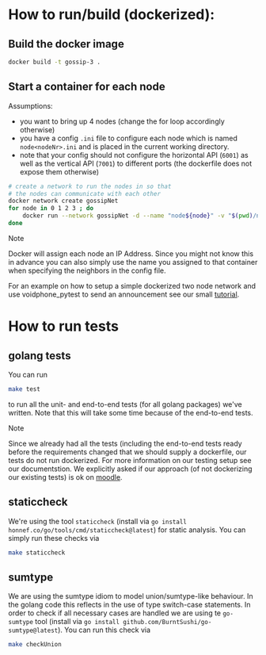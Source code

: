 # How to run/build (dockerized):

## Build the docker image

```bash
docker build -t gossip-3 .
```

## Start a container for each node

Assumptions:
- you want to bring up 4 nodes (change the for loop accordingly otherwise)
- you have a config `.ini` file to configure each node which is named `node<nodeNr>.ini` and is placed in the current working directory.
- note that your config should not configure the horizontal API (`6001`) as well as the vertical API (`7001`) to different ports (the dockerfile does not expose them otherwise)

```bash
# create a network to run the nodes in so that
# the nodes can communicate with each other
docker network create gossipNet
for node in 0 1 2 3 ; do
    docker run --network gossipNet -d --name "node${node}" -v "$(pwd)/node${node}.ini":/config.ini -p $(( 7000+node )):7001 -p $(( 6000+node )):6001 gossip-3 -c /config.ini
done
```

> [!Note]
> Docker will assign each node an IP Address. Since you might not know this in
> advance you can also simply use the name you assigned to that container when
> specifying the neighbors in the config file.

For an example on how to setup a simple dockerized two node network and use
voidphone_pytest to send an announcement see our small
[tutorial](tutorial/README.md).

# How to run tests
## golang tests
You can run
```bash
make test
```
to run all the unit- and end-to-end tests (for all golang
packages) we've written. Note that this will take some time because of the
end-to-end tests.

> [!Note]
> Since we already had all the tests (including the end-to-end tests ready
> before the requirements changed that we should supply a dockerfile, our tests
> do not run dockerized. For more information on our testing setup see our
> documentstion.
> We explicitly asked if our approach (of not dockerizing our existing tests) is
> ok on [moodle](TODO).

## staticcheck
We're using the tool `staticcheck` (install via `go install
honnef.co/go/tools/cmd/staticcheck@latest`) for static analysis. You can simply
run these checks via
```bash
make staticcheck
```

## sumtype
We are using the sumtype idiom to model union/sumtype-like behaviour. In the
golang code this reflects in the use of type switch-case statements. In order to
check if all necessary cases are handled we are using te `go-sumtype` tool
(install via `go install github.com/BurntSushi/go-sumtype@latest`). You can run
this check via

```bash
make checkUnion
````
